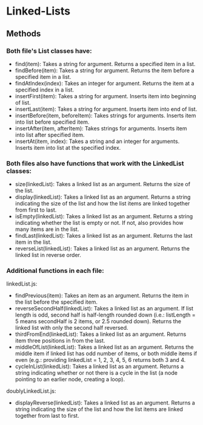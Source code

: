 # Linked-Lists

## Methods

### Both file's List classes have:
- find(item): Takes a string for argument. Returns a specified item in a list. 
- findBefore(item): Takes a string for argument. Returns the item before a specified item in a list.
- findAtIndex(index): Takes an integer for argument. Returns the item at a specified index in a list.
- insertFirst(item): Takes a string for argument. Inserts item into beginning of list.
- insertLast(item): Takes a string for argument. Inserts item into end of list.
- insertBefore(item, beforeItem): Takes strings for arguments. Inserts item into list before specified item.
- insertAfter(item, afterItem): Takes strings for arguments. Inserts item into list after specified item.
- insertAt(item, index): Takes a string and an integer for arguments. Inserts item into list at the specified index.

### Both files also have functions that work with the LinkedList classes:
- size(linkedList): Takes a linked list as an argument. Returns the size of the list.
- display(linkedList): Takes a linked list as an argument. Returns a string indicating the size of the list and how the list items are linked together from first to last.
- isEmpty(linkedList): Takes a linked list as an argument. Returns a string indicating whether the list is empty or not. If not, also provides how many items are in the list.
- findLast(linkedList): Takes a linked list as an argument. Returns the last item in the list.
- reverseList(linkedList): Takes a linked list as an argument. Returns the linked list in reverse order.

### Additional functions in each file:
linkedList.js:
- findPrevious(item): Takes an item as an argument. Returns the item in the list before the specified item.
- reverseSecondHalf(linkedList): Takes a linked list as an argument. If list length is odd, second half is half-length rounded down (i.e.: listLength = 5 means secondHalf is 2 items, or 2.5 rounded down). Returns the linked list with only the second half reversed.
- thirdFromEnd(linkedList): Takes a linked list as an argument. Returns item three positions in from the last.
- middleOfList(linkedList): Takes a linked list as an argument. Returns the middle item if linked list has odd number of items, or both middle items if even (e.g.: providing linkedList = 1, 2, 3, 4, 5, 6 returns both 3 and 4.
- cycleInList(linkedList): Takes a linked list as an argument. Returns a string indicating whether or not there is a cycle in the list (a node pointing to an earlier node, creating a loop).

doublyLinkedList.js:
- displayReverse(linkedList): Takes a linked list as an argument. Returns a string indicating the size of the list and how the list items are linked together from last to first.
